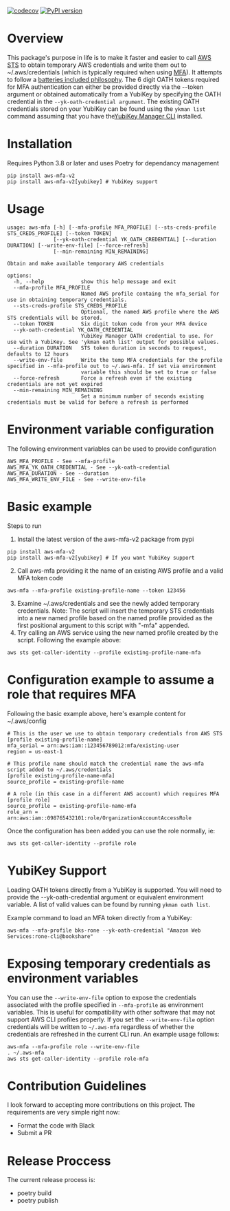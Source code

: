 [![codecov](https://codecov.io/gh/rkeiii/aws-mfa-v2/branch/master/graph/badge.svg?token=4NwTgvppDW)](https://codecov.io/gh/rkeiii/aws-mfa-v2)
[![PyPI version](https://badge.fury.io/py/aws-mfa-v2.svg)](https://badge.fury.io/py/aws-mfa-v2)

# Overview

This package's purpose in life is to make it faster and easier to call [AWS STS](https://docs.aws.amazon.com/STS/latest/APIReference/welcome.html) to obtain temporary AWS
credentials and write them out to ~/.aws/credentials (which is typically required when using [MFA](https://aws.amazon.com/iam/features/mfa/)). It attempts to follow a
[batteries included philosophy](https://www.quora.com/What-does-batteries-included-philosophy-mean). The 6 digit OATH tokens required for MFA authentication can either be
provided directly via the --token argument or obtained automatically from a YubiKey by specifying the OATH credential in the `--yk-oath-credential argument`. The existing
OATH credentials stored on your YubiKey can be found using the `ykman list` command assuming that you have the[YubiKey Manager CLI](https://github.com/Yubico/yubikey-manager) installed.

# Installation

Requires Python 3.8 or later and uses Poetry for dependancy management

```
pip install aws-mfa-v2
pip install aws-mfa-v2[yubikey] # YubiKey support
```

# Usage

```
usage: aws-mfa [-h] [--mfa-profile MFA_PROFILE] [--sts-creds-profile STS_CREDS_PROFILE] [--token TOKEN]
               [--yk-oath-credential YK_OATH_CREDENTIAL] [--duration DURATION] [--write-env-file] [--force-refresh]
               [--min-remaining MIN_REMAINING]

Obtain and make available temporary AWS credentials

options:
  -h, --help            show this help message and exit
  --mfa-profile MFA_PROFILE
                        Named AWS profile containg the mfa_serial for use in obtaining temporary credentials.
  --sts-creds-profile STS_CREDS_PROFILE
                        Optional, the named AWS profile where the AWS STS credentials will be stored.
  --token TOKEN         Six digit token code from your MFA device
  --yk-oath-credential YK_OATH_CREDENTIAL
                        YubiKey Manager OATH credential to use. For use with a YubiKey. See 'ykman oath list' output for possible values.
  --duration DURATION   STS token duration in seconds to request, defaults to 12 hours
  --write-env-file      Write the temp MFA credentials for the profile specified in --mfa-profile out to ~/.aws-mfa. If set via environment
                        variable this should be set to true or false
  --force-refresh       Force a refresh even if the existing credentials are not yet expired
  --min-remaining MIN_REMAINING
                        Set a minimum number of seconds existing credentials must be valid for before a refresh is performed
```

# Environment variable configuration

The following environment variables can be used to provide configuration

```
AWS_MFA_PROFILE - See --mfa-profile
AWS_MFA_YK_OATH_CREDENTIAL - See --yk-oath-credential
AWS_MFA_DURATION - See --duration
AWS_MFA_WRITE_ENV_FILE - See --write-env-file
```

# Basic example

Steps to run

1. Install the latest version of the aws-mfa-v2 package from pypi

```
pip install aws-mfa-v2
pip install aws-mfa-v2[yubikey] # If you want YubiKey support
```

2. Call aws-mfa providing it the name of an existing AWS profile and a valid MFA token code

```
aws-mfa --mfa-profile existing-profile-name --token 123456
```

3. Examine ~/.aws/credentials and see the newly added temporary credentials. Note: The script will insert the temporary STS credentials into a new named profile based on the
   named profile provided as the first positional argument to this script with "-mfa" appended.
4. Try calling an AWS service using the new named profile created by the script. Following the example above:

```
aws sts get-caller-identity --profile existing-profile-name-mfa
```

# Configuration example to assume a role that requires MFA

Following the basic example above, here's example content for ~/.aws/config

```
# This is the user we use to obtain temporary credentials from AWS STS
[profile existing-profile-name]
mfa_serial = arn:aws:iam::123456789012:mfa/existing-user
region = us-east-1

# This profile name should match the credential name the aws-mfa script added to ~/.aws/credentials
[profile existing-profile-name-mfa]
source_profile = existing-profile-name

# A role (in this case in a different AWS account) which requires MFA
[profile role]
source_profile = existing-profile-name-mfa
role_arn = arn:aws:iam::098765432101:role/OrganizationAccountAccessRole
```

Once the configuration has been added you can use the role normally, ie:

```
aws sts get-caller-identity --profile role
```

# YubiKey Support

Loading OATH tokens directly from a YubiKey is supported. You will need to provide the --yk-oath-credential argument or equivalent environment variable.
A list of valid values can be found by running `ykman oath list`.

Example command to load an MFA token directly from a YubiKey:

```
aws-mfa --mfa-profile bks-rone --yk-oath-credential "Amazon Web Services:rone-cli@bookshare"
```

# Exposing temporary credentials as environment variables

You can use the `--write-env-file` option to expose the credentials associated with the profile specified in `--mfa-profile` as environment variables. This is useful for
compatibility with other software that may not support AWS CLI profiles properly. If you set the `--write-env-file` option credentials will be written to `~/.aws-mfa`
regardless of whether the credentials are refreshed in the current CLI run. An example usage follows:

```
aws-mfa --mfa-profile role --write-env-file
. ~/.aws-mfa
aws sts get-caller-identity --profile role-mfa
```

# Contribution Guidelines

I look forward to accepting more contributions on this project. The requirements are very simple right now:

- Format the code with Black
- Submit a PR

# Release Proccess

The current release process is:

- poetry build
- poetry publish
